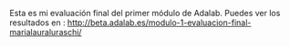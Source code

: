 Esta es mi evaluación final del primer módulo de Adalab. Puedes ver los resultados en :
http://beta.adalab.es/modulo-1-evaluacion-final-marialauraluraschi/
